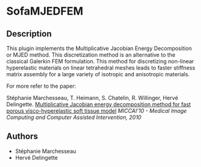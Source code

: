 # SofaMJEDFEM

## Description

This plugin implements the Multiplicative Jacobian Energy Decomposition or MJED method. This discretization method is an alternative to the classical Galerkin FEM formulation. This method for discretizing non-linear hyperelastic materials on linear tetrahedral meshes leads to faster stiffness matrix assembly for a large variety of isotropic and anisotropic materials.

For more refer to the paper:

Stéphanie Marchesseau, T. Heimann, S. Chatelin, R. Willinger, Hervé Delingette.
[Multiplicative Jacobian energy decomposition method for fast porous visco-hyperelastic soft tissue model](https://hal.archives-ouvertes.fr/hal-00593207/document) *MICCAI'10 - Medical Image Computing and Computer Assisted Intervention, 2010*


## Authors

- Stéphanie Marchesseau
- Hervé Delingette